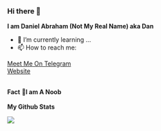 ### Hi there 👋
 <b>I am Daniel Abraham (Not My Real Name) aka Dan</b>

- 🌱 I’m currently learning ...
- 📫 How to reach me: <br>

 [Meet Me On Telegram](https://telegram.dog/Daniel_Abraham)<br>
 <a href='https://danielAbraham7.github.io/'>Website</a>
 
 <br>
   <b>Fact</b>
   <b>🙂I am A Noob</b><br>
   <br>
<b>My Github Stats<b>
<p><img src="https://github-readme-stats.vercel.app/api?username=DanielAbraham7&show_icons=true&title_color=white&icon_color=1d0a7a&text_color=b81641&bg_color=151515" ></p>

